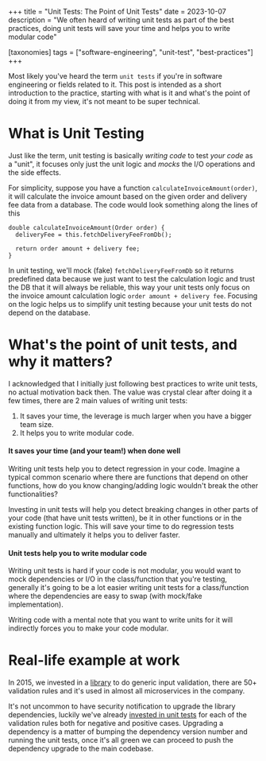 +++
title = "Unit Tests: The Point of Unit Tests"
date = 2023-10-07
description = "We often heard of writing unit tests as part of the best practices, doing unit tests will save your time and helps you to write modular code"

[taxonomies]
tags = ["software-engineering", "unit-test", "best-practices"]
+++

Most likely you've heard the term `unit tests` if you're in software engineering or fields related to it.
This post is intended as a short introduction to the practice, starting with what is it and what's the point
of doing it from my view, it's not meant to be super technical.


# What is Unit Testing
Just like the term, unit testing is basically _writing code_ to test _your code_ as a "unit",
it focuses only just the unit logic and _mocks_ the I/O operations and the side effects.

For simplicity, suppose you have a function `calculateInvoiceAmount(order)`, it will calculate the invoice amount based on
the given order and delivery fee data from a database. The code would look something along the lines of this
```
double calculateInvoiceAmount(Order order) {
  deliveryFee = this.fetchDeliveryFeeFromDb();

  return order amount + delivery fee;
}
```

In unit testing, we'll mock (fake) `fetchDeliveryFeeFromDb` so it returns  predefined data because we just want to test the calculation logic and trust
the DB that it will always be reliable, this way your unit tests only focus on the invoice amount calculation logic `order amount + delivery fee`.
Focusing on the logic helps us to simplify unit testing because your unit tests do not depend on the database.

# What's the point of unit tests, and why it matters?
I acknowledged that I initially just following best practices to write unit tests, no actual motivation back then.
The value was crystal clear after doing it a few times, there are 2 main values of writing unit tests:
1. It saves your time, the leverage is much larger when you have a bigger team size.
2. It helps you to write modular code.

#### It saves your time (and your team!) when done well
Writing unit tests help you to detect regression in your code. Imagine
a typical common scenario where there are functions that depend on other functions,
how do you know changing/adding logic wouldn't break the other functionalities?

Investing in unit tests will help you detect breaking changes in other parts of your code (that
have unit tests written), be it in other functions or in the existing function logic.
This will save your time to do regression tests manually and ultimately it helps you to deliver faster.

#### Unit tests help you to write modular code
Writing unit tests is hard if your code is not modular, you would want to mock
dependencies or I/O in the class/function that you're testing, generally
it's going to be a lot easier writing unit tests for a class/function where
the dependencies are easy to swap (with mock/fake implementation).

Writing code with a mental note that you want to write units for it will
indirectly forces you to make your code modular.

# Real-life example at work
In 2015, we invested in a [library](https://github.com/cermati/satpam) to do generic input validation, there are 50+ validation rules
and it's used in almost all microservices in the company.

It's not uncommon to have security notification to upgrade the library dependencies, luckily
we've already [invested in unit tests](https://github.com/cermati/satpam/tree/master/test/validators) for each of the validation rules both for negative and positive cases.
Upgrading a dependency is a matter of bumping the dependency version number and running the unit tests,
once it's all green we can proceed to push the dependency upgrade to the main codebase.
